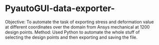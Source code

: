 # PyautoGUI-data-exporter-
Objective: To automate the task of exporting stress and deformation value at different coordinates over the
domain from Ansys mechanical at 1200 design points.
Method: Used Python to automate the whole stuff of selecting the design points and then exporting and
saving the file.
